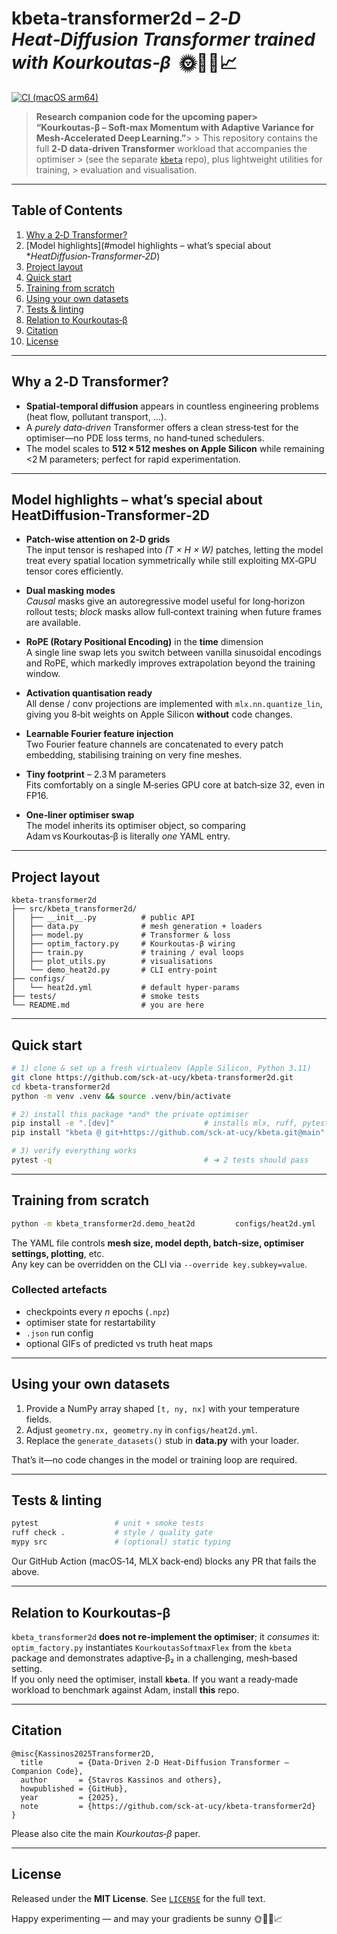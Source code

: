 # kbeta‑transformer2d – *2‑D Heat‑Diffusion Transformer trained with Kourkoutas‑β*  🌞🦎🚀📈

[![CI (macOS arm64)](https://github.com/sck-at-ucy/kbeta-transformer2d/actions/workflows/ci.yml/badge.svg)](https://github.com/sck-at-ucy/kbeta-transformer2d/actions/workflows/ci.yml)

> **Research companion code for the upcoming paper> “Kourkoutas‑β – Soft‑max Momentum with Adaptive Variance for Mesh‑Accelerated Deep Learning.”**> > This repository contains the full **2‑D data‑driven Transformer** workload that accompanies the optimiser > (see the separate [`kbeta`](https://github.com/sck-at-ucy/kbeta) repo), plus lightweight utilities for training, > evaluation and visualisation.

---

## Table of Contents
1. [Why a 2‑D Transformer?](#why-a-2d-transformer)
2. [Model highlights](#model highlights – what’s special about **HeatDiffusion‑Transformer‑2D*)
3. [Project layout](#project-layout)
4. [Quick start](#quick-start)
5. [Training from scratch](#training-from-scratch)
6. [Using your own datasets](#using-your-own-datasets)
7. [Tests & linting](#tests--linting)
8. [Relation to Kourkoutas‑β](#relation-to-kourkoutas-β)
9. [Citation](#citation)
10. [License](#license)

---

## Why a 2‑D Transformer?

* **Spatial‑temporal diffusion** appears in countless engineering problems (heat flow, pollutant transport, …).  
* A *purely data‑driven* Transformer offers a clean stress‑test for the optimiser—no PDE loss terms, no hand‑tuned schedulers.  
* The model scales to **512 × 512 meshes on Apple Silicon** while remaining <2 M parameters; perfect for rapid experimentation.

---

## Model highlights – what’s special about **HeatDiffusion‑Transformer‑2D**

* **Patch‑wise attention on 2‑D grids**  
  The input tensor is reshaped into *(T × H × W)* patches, letting the model
  treat every spatial location symmetrically while still exploiting MX‑GPU
  tensor cores efficiently.

* **Dual masking modes**  
  *Causal* masks give an autoregressive model useful for long‑horizon rollout
  tests; *block* masks allow full‑context training when future frames are
  available.

* **RoPE (Rotary Positional Encoding)** in the **time** dimension  
  A single line swap lets you switch between vanilla sinusoidal encodings and
  RoPE, which markedly improves extrapolation beyond the training window.

* **Activation quantisation ready**  
  All dense / conv projections are implemented with `mlx.nn.quantize_lin`,
  giving you 8‑bit weights on Apple Silicon **without** code changes.

* **Learnable Fourier feature injection**  
  Two Fourier feature channels are concatenated to every patch embedding,
  stabilising training on very fine meshes.

* **Tiny footprint** – 2.3 M parameters  
  Fits comfortably on a single M‑series GPU core at batch‑size 32, even in
  FP16.

* **One‑liner optimiser swap**  
  The model inherits its optimiser object, so comparing Adam vs Kourkoutas‑β
  is literally *one* YAML entry.

---

## Project layout

```
kbeta-transformer2d
├── src/kbeta_transformer2d/
│   ├── __init__.py          # public API
│   ├── data.py              # mesh generation + loaders
│   ├── model.py             # Transformer & loss
│   ├── optim_factory.py     # Kourkoutas‑β wiring
│   ├── train.py             # training / eval loops
│   ├── plot_utils.py        # visualisations
│   └── demo_heat2d.py       # CLI entry‑point
├── configs/
│   └── heat2d.yml           # default hyper‑params
├── tests/                   # smoke tests
└── README.md                # you are here
```

---

## Quick start

```bash
# 1) clone & set up a fresh virtualenv (Apple Silicon, Python 3.11)
git clone https://github.com/sck-at-ucy/kbeta-transformer2d.git
cd kbeta-transformer2d
python -m venv .venv && source .venv/bin/activate

# 2) install this package *and* the private optimiser
pip install -e ".[dev]"                    # installs mlx, ruff, pytest, …
pip install "kbeta @ git+https://github.com/sck-at-ucy/kbeta.git@main"

# 3) verify everything works
pytest -q                                  # ➜ 2 tests should pass
```

---

## Training from scratch

```bash
python -m kbeta_transformer2d.demo_heat2d         configs/heat2d.yml                         --override model_params.epochs=30
```

The YAML file controls **mesh size, model depth, batch‑size, optimiser settings, plotting**, etc.  
Any key can be overridden on the CLI via `--override key.subkey=value`.

### Collected artefacts

* checkpoints every *n* epochs (`.npz`)
* optimiser state for restartability
* `.json` run config
* optional GIFs of predicted vs truth heat maps

---

## Using your own datasets

1. Provide a NumPy array shaped `[t, ny, nx]` with your temperature fields.  
2. Adjust `geometry.nx, geometry.ny` in `configs/heat2d.yml`.  
3. Replace the `generate_datasets()` stub in **data.py** with your loader.

That’s it—no code changes in the model or training loop are required.

---

## Tests & linting

```bash
pytest                 # unit + smoke tests
ruff check .           # style / quality gate
mypy src               # (optional) static typing
```

Our GitHub Action (macOS‑14, MLX back‑end) blocks any PR that fails the above.

---

## Relation to Kourkoutas‑β

`kbeta_transformer2d` **does not re‑implement the optimiser**; it *consumes* it:  
`optim_factory.py` instantiates `KourkoutasSoftmaxFlex` from the `kbeta` package and demonstrates adaptive‑β₂ in a challenging, mesh‑based setting.  
If you only need the optimiser, install **`kbeta`**.  If you want a ready‑made workload to benchmark against Adam, install **this** repo.

---

## Citation

```
@misc{Kassinos2025Transformer2D,
  title        = {Data‑Driven 2‑D Heat‑Diffusion Transformer – Companion Code},
  author       = {Stavros Kassinos and others},
  howpublished = {GitHub},
  year         = {2025},
  note         = {https://github.com/sck-at-ucy/kbeta-transformer2d}
}
```

Please also cite the main *Kourkoutas‑β* paper.

---

## License

Released under the **MIT License**.  See [`LICENSE`](LICENSE) for the full text.

Happy experimenting — and may your gradients be sunny 🌞🦎🚀📈

